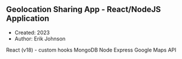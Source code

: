 ## Geolocation Sharing App - React/NodeJS Application

* Created: 2023
* Author: Erik Johnson

React (v18) - custom hooks
MongoDB
Node
Express
Google Maps API
